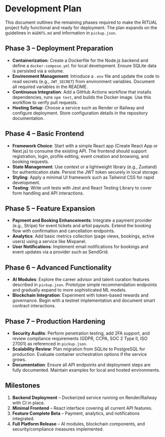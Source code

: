 # Development Plan

This document outlines the remaining phases required to make the RITUAL project fully functional and ready for deployment. The plan expands on the guidelines in `AGENTS.md` and information in `pickup.json`.

## Phase 3 – Deployment Preparation
- **Containerization**: Create a Dockerfile for the Node.js backend and define a `docker-compose.yml` for local development. Ensure SQLite data is persisted via a volume.
- **Environment Management**: Introduce a `.env` file and update the code to read secrets (e.g., `JWT_SECRET`) from environment variables. Document all required variables in the README.
- **Continuous Integration**: Add a GitHub Actions workflow that installs dependencies, runs `npm test`, and builds the Docker image. Use this workflow to verify pull requests.
- **Hosting Setup**: Choose a service such as Render or Railway and configure deployment. Store configuration details in the repository documentation.

## Phase 4 – Basic Frontend
- **Framework Choice**: Start with a simple React app (Create React App or Next.js) to consume the existing API. The frontend should support registration, login, profile editing, event creation and browsing, and booking requests.
- **State Management**: Use context or a lightweight library (e.g., Zustand) for authentication state. Persist the JWT token securely in local storage.
- **Styling**: Apply a minimal UI framework such as Tailwind CSS for rapid development.
- **Testing**: Write unit tests with Jest and React Testing Library to cover form handling and API interactions.

## Phase 5 – Feature Expansion
- **Payment and Booking Enhancements**: Integrate a payment provider (e.g., Stripe) for event tickets and artist payouts. Extend the booking flow with confirmation and cancellation endpoints.
- **Analytics**: Add basic metrics collection (page views, bookings, active users) using a service like Mixpanel.
- **User Notifications**: Implement email notifications for bookings and event updates via a provider such as SendGrid.

## Phase 6 – Advanced Functionality
- **AI Modules**: Explore the career advisor and talent curation features described in `pickup.json`. Prototype simple recommendation endpoints and gradually expand to more sophisticated ML models.
- **Blockchain Integration**: Experiment with token-based rewards and governance. Begin with a testnet implementation and document smart contract interactions.

## Phase 7 – Production Hardening
- **Security Audits**: Perform penetration testing, add 2FA support, and review compliance requirements (GDPR, CCPA, SOC 2 Type II, ISO 27001) as referenced in `pickup.json`.
- **Scalability Review**: Plan migration from SQLite to PostgreSQL for production. Evaluate container orchestration options if the service grows.
- **Documentation**: Ensure all API endpoints and deployment steps are fully documented. Maintain examples for local and hosted environments.

## Milestones
1. **Backend Deployment** – Dockerized service running on Render/Railway with CI in place.
2. **Minimal Frontend** – React interface covering all current API features.
3. **Feature Complete Beta** – Payment, analytics, and notifications integrated.
4. **Full Platform Release** – AI modules, blockchain components, and security/compliance measures implemented.

